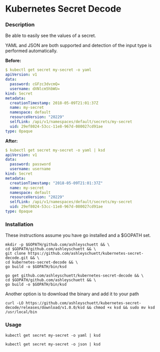 # Kubernetes Secret Decode

### Description
Be able to easily see the values of a secret.

YAML and JSON are both supported and detection of the input type is performed automatically.

**Before:**
```yaml
$ kubectl get secret my-secret -o yaml
apiVersion: v1
data:
  password: cGFzc3dvcmQ=
  username: dXNlcm5hbWU=
kind: Secret
metadata:
  creationTimestamp: 2018-05-09T21:01:37Z
  name: my-secret
  namespace: default
  resourceVersion: "20229"
  selfLink: /api/v1/namespaces/default/secrets/my-secret
  uid: 29ef8024-53cc-11e8-967d-080027cd91ae
type: Opaque
```

**After:**
```yaml
$ kubectl get secret my-secret -o yaml | ksd
apiVersion: v1
data:
  password: password
  username: username
kind: Secret
metadata:
  creationTimestamp: "2018-05-09T21:01:37Z"
  name: my-secret
  namespace: default
  resourceVersion: "20229"
  selfLink: /api/v1/namespaces/default/secrets/my-secret
  uid: 29ef8024-53cc-11e8-967d-080027cd91ae
type: Opaque
```

### Installation

These instructions assume you have go installed and a $GOPATH set.

```
mkdir -p $GOPATH/github.com/ashleyschuett && \
cd $GOPATH/github.com/ashleyschuett && \
git clone https://github.com/ashleyschuett/kubernetes-secret-decode.git && \
cd kubernetes-secret-decode && \
go build -o $GOPATH/bin/ksd
```

```
go get github.com/ashleyschuett/kubernetes-secret-decode && \
cd $GOPATH/github.com/ashleyschuett && \
go build -o $GOPATH/bin/ksd
```

Another option is to download the binary and add it to your path
```
curl -LO https://github.com/ashleyschuett/kubernetes-secret-decode/releases/download/v1.0.0/ksd && chmod +x ksd && sudo mv ksd /usr/local/bin 
```

### Usage
`kubectl get secret my-secret -o yaml | ksd`

`kubectl get secret my-secret -o json | ksd`
